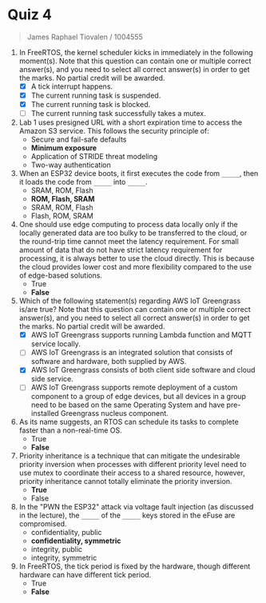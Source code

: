 # Quiz 4

> James Raphael Tiovalen / 1004555

1. In FreeRTOS, the kernel scheduler kicks in immediately in the following moment(s). Note that this question can contain one or multiple correct answer(s), and you need to select all correct answer(s) in order to get the marks. No partial credit will be awarded.
   - [x] A tick interrupt happens.
   - [x] The current running task is suspended.
   - [x] The current running task is blocked.
   - [ ] The current running task successfully takes a mutex.
2. Lab 1 uses presigned URL with a short expiration time to access the Amazon S3 service. This follows the security principle of:
   - Secure and fail-safe defaults
   - **Minimum exposure**
   - Application of STRIDE threat modeling
   - Two-way authentication
3. When an ESP32 device boots, it first executes the code from `_____`, then it loads the code from `_____` into `_____`.
   - SRAM, ROM, Flash
   - **ROM, Flash, SRAM**
   - SRAM, ROM, Flash
   - Flash, ROM, SRAM
4. One should use edge computing to process data locally only if the locally generated data are too bulky to be transferred to the cloud, or the round-trip time cannot meet the latency requirement. For small amount of data that do not have strict latency requirement for processing, it is always better to use the cloud directly. This is because the cloud provides lower cost and more flexibility compared to the use of edge-based solutions.
   - True
   - **False**
5. Which of the following statement(s) regarding AWS IoT Greengrass is/are true? Note that this question can contain one or multiple correct answer(s), and you need to select all correct answer(s) in order to get the marks. No partial credit will be awarded.
   - [x] AWS IoT Greengrass supports running Lambda function and MQTT service locally.
   - [ ] AWS IoT Greengrass is an integrated solution that consists of software and hardware, both supplied by AWS.
   - [x] AWS IoT Greengrass consists of both client side software and cloud side service.
   - [ ] AWS IoT Greengrass supports remote deployment of a custom component to a group of edge devices, but all devices in a group need to be based on the same Operating System and have pre-installed Greengrass nucleus component.
6. As its name suggests, an RTOS can schedule its tasks to complete faster than a non-real-time OS.
   - True
   - **False**
7. Priority inheritance is a technique that can mitigate the undesirable priority inversion when processes with different priority level need to use mutex to coordinate their access to a shared resource, however, priority inheritance cannot totally eliminate the priority inversion.
   - **True**
   - False
8. In the "PWN the ESP32" attack via voltage fault injection (as discussed in the lecture), the `_____` of the `_____` keys stored in the eFuse are compromised.
   - confidentiality, public
   - **confidentiality, symmetric**
   - integrity, public
   - integrity, symmetric
9. In FreeRTOS, the tick period is fixed by the hardware, though different hardware can have different tick period.
   - True
   - **False**

